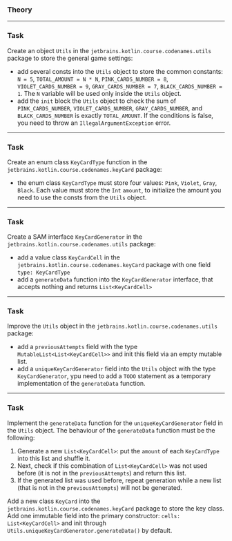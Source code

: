 ### Theory

___

### Task

Create an object `Utils` in the `jetbrains.kotlin.course.codenames.utils` package to store the general game settings:

- add several consts into the `Utils` object to store the common constants: `N = 5`, `TOTAL_AMOUNT = N * N`, `PINK_CARDS_NUMBER = 8`, `VIOLET_CARDS_NUMBER = 9`, `GRAY_CARDS_NUMBER = 7`, `BLACK_CARDS_NUMBER = 1`. 
The `N` variable will be used only inside the `Utils` object.
- add the `init` block the `Utils` object to check the sum of `PINK_CARDS_NUMBER`, `VIOLET_CARDS_NUMBER`, `GRAY_CARDS_NUMBER`, and `BLACK_CARDS_NUMBER` is exactly `TOTAL_AMOUNT`. 
If the conditions is false, you need to throw an `IllegalArgumentException` error.

___

### Task

Create an enum class `KeyCardType` function
in the `jetbrains.kotlin.course.codenames.keyCard` package:

- the enum class `KeyCardType` must store four values: `Pink`, `Violet`, `Gray`, `Black`. 
Each value must store the `Int` `amount`, to initialize the amount you need to use the consts from the `Utils` object.

___

### Task

Create a SAM interface `KeyCardGenerator` in the `jetbrains.kotlin.course.codenames.utils` package:

- add a value class `KeyCardCell` in the `jetbrains.kotlin.course.codenames.keyCard` package with one field `type: KeyCardType`
- add a `generateData` function into the `KeyCardGenerator` interface, that accepts nothing and returns `List<KeyCardCell>`


___

### Task

Improve the `Utils` object in the `jetbrains.kotlin.course.codenames.utils` package:

- add a `previousAttempts` field with the type `MutableList<List<KeyCardCell>>` and init this field via an empty mutable list.
- add a `uniqueKeyCardGenerator` field into the `Utils` object with the type `KeyCardGenerator`, ypu need to add a `TODO` statement as a temporary implementation of the `generateData` function.

___

### Task

Implement the `generateData` function for the `uniqueKeyCardGenerator` field in the `Utils` object.
The behaviour of the `generateData` function must be the following:
1) Generate a new `List<KeyCardCell>`: put the `amount` of each `KeyCardType` into this list and shuffle it. 
2) Next, check if this combination of `List<KeyCardCell>` was not used before (it is not in the `previousAttempts`) and return this list. 
3) If the generated list was used before, repeat generation while a new list (that is not in the `previousAttempts`) will not be generated.

Add a new class `KeyCard` into the `jetbrains.kotlin.course.codenames.keyCard` package to store the key class. 
Add one immutable field into the primary constructor: `cells: List<KeyCardCell>` and init through `Utils.uniqueKeyCardGenerator.generateData()` by default.